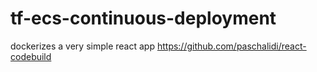 # tf-ecs-continuous-deployment
dockerizes a very simple react app https://github.com/paschalidi/react-codebuild


